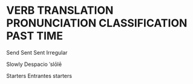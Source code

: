 
# VERB              TRANSLATION             PRONUNCIATION           CLASSIFICATION          PAST TIME           

Send                Sent                    Sent                    Irregular

Slowly              Despacio                ˈslōlē                  

Starters            Entrantes               starters                